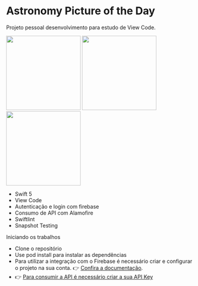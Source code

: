 # Astronomy Picture of the Day

Projeto pessoal desenvolvimento para estudo de View Code. 


<p float="left">
<img src="https://user-images.githubusercontent.com/63265472/133150494-e256b655-a860-4bd3-a4fa-94a98eff484e.png" width="200">
<img src="https://user-images.githubusercontent.com/63265472/133150500-9d4c19d6-01d3-44a5-98b2-fc873ab4b281.png" width="200">
<img src="https://user-images.githubusercontent.com/63265472/133150675-48be4041-dbec-4048-926f-da8c02e48d56.gif" width="200">

  


- Swift 5
- View Code
- Autenticação e login com firebase
- Consumo de API com Alamofire
- Swiftlint
- Snapshot Testing


Iniciando os trabalhos

- Clone o repositório
- Use pod install para instalar as dependências 
- Para utilizar a integração com o Firebase é necessário criar e configurar o projeto na sua conta. 👉 [Confira a documentação](https://firebase.google.com/docs/ios/setup?hl=pt).
- 👉 [Para consumir a API é necessário criar a sua API Key](https://api.nasa.gov/)
